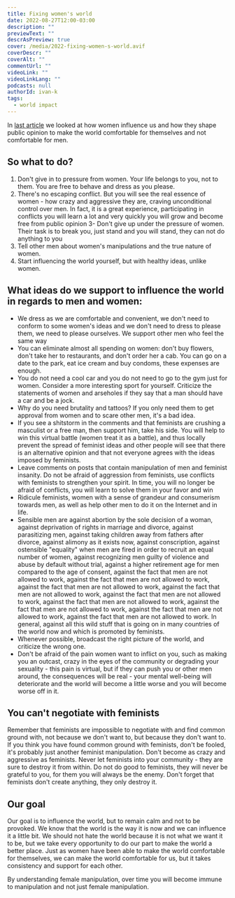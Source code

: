 ```yaml
---
title: Fixing women's world
date: 2022-08-27T12:00-03:00
description: ""
previewText: ""
descrAsPreview: true
cover: /media/2022-fixing-women-s-world.avif
coverDescr: ""
coverAlt: ""
commentUrl: ""
videoLink: ""
videoLinkLang: ""
podcasts: null
authorId: ivan-k
tags:
  - world impact
---
```

In [last article](2022-women-s-world-how-women-influence-men) we looked at how women influence us and how they shape public opinion to make the world comfortable for themselves and not comfortable for men.

## So what to do?

1. Don't give in to pressure from women. Your life belongs to you, not to them. You are free to behave and dress as you please.
2. There's no escaping conflict. But you will see the real essence of women - how crazy and aggressive they are, craving unconditional control over men. In fact, it is a great experience, participating in conflicts you will learn a lot and very quickly you will grow and become free from public opinion
3- Don't give up under the pressure of women. Their task is to break you, just stand and you will stand, they can not do anything to you
3. Tell other men about women's manipulations and the true nature of women.
4. Start influencing the world yourself, but with healthy ideas, unlike women.

## What ideas do we support to influence the world in regards to men and women:

- We dress as we are comfortable and convenient, we don't need to conform to some women's ideas and we don't need to dress to please them, we need to please ourselves. We support other men who feel the same way
- You can eliminate almost all spending on women: don't buy flowers, don't take her to restaurants, and don't order her a cab. You can go on a date to the park, eat ice cream and buy condoms, these expenses are enough.
- You do not need a cool car and you do not need to go to the gym just for women. Consider a more interesting sport for yourself. Criticize the statements of women and arseholes if they say that a man should have a car and be a jock.
- Why do you need brutality and tattoos? If you only need them to get approval from women and to scare other men, it's a bad idea.
- If you see a shitstorm in the comments and that feminists are crushing a masculist or a free man, then support him, take his side. You will help to win this virtual battle (women treat it as a battle), and thus locally prevent the spread of feminist ideas and other people will see that there is an alternative opinion and that not everyone agrees with the ideas imposed by feminists.
- Leave comments on posts that contain manipulation of men and feminist insanity. Do not be afraid of aggression from feminists, use conflicts with feminists to strengthen your spirit. In time, you will no longer be afraid of conflicts, you will learn to solve them in your favor and win
- Ridicule feminists, women with a sense of grandeur and consumerism towards men, as well as help other men to do it on the Internet and in life.
- Sensible men are against abortion by the sole decision of a woman, against deprivation of rights in marriage and divorce, against parasitizing men, against taking children away from fathers after divorce, against alimony as it exists now, against conscription, against ostensible "equality" when men are fired in order to recruit an equal number of women, against recognizing men guilty of violence and abuse by default without trial, against a higher retirement age for men compared to the age of consent, against the fact that men are not allowed to work, against the fact that men are not allowed to work, against the fact that men are not allowed to work, against the fact that men are not allowed to work, against the fact that men are not allowed to work, against the fact that men are not allowed to work, against the fact that men are not allowed to work, against the fact that men are not allowed to work, against the fact that men are not allowed to work. In general, against all this wild stuff that is going on in many countries of the world now and which is promoted by feminists.
- Whenever possible, broadcast the right picture of the world, and criticize the wrong one.
- Don't be afraid of the pain women want to inflict on you, such as making you an outcast, crazy in the eyes of the community or degrading your sexuality - this pain is virtual, but if they can push you or other men around, the consequences will be real - your mental well-being will deteriorate and the world will become a little worse and you will become worse off in it.

## You can't negotiate with feminists ##

Remember that feminists are impossible to negotiate with and find common ground with, not because we don't want to, but because they don't want to. If you think you have found common ground with feminists, don't be fooled, it's probably just another feminist manipulation. Don't become as crazy and aggressive as feminists. Never let feminists into your community - they are sure to destroy it from within. Do not do good to feminists, they will never be grateful to you, for them you will always be the enemy. Don't forget that feminists don't create anything, they only destroy it.

## Our goal

Our goal is to influence the world, but to remain calm and not to be provoked. We know that the world is the way it is now and we can influence it a little bit. We should not hate the world because it is not what we want it to be, but we take every opportunity to do our part to make the world a better place. Just as women have been able to make the world comfortable for themselves, we can make the world comfortable for us, but it takes consistency and support for each other.

By understanding female manipulation, over time you will become immune to manipulation and not just female manipulation.
